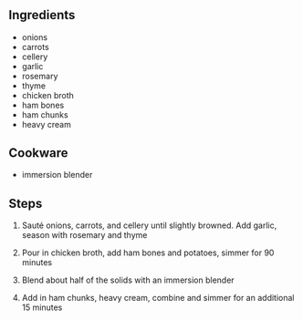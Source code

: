 # 

## Ingredients
- onions
- carrots
- cellery
- garlic
- rosemary
- thyme
- chicken broth
- ham bones
- ham chunks
- heavy cream

## Cookware
- immersion blender

## Steps
1. Sauté onions, carrots, and cellery until slightly browned. Add garlic, season
with rosemary and thyme

2. Pour in chicken broth, add ham bones and potatoes, simmer for 90 minutes

3. Blend about half of the solids with an immersion blender

4. Add in ham chunks, heavy cream, combine and simmer for an additional 15
minutes

